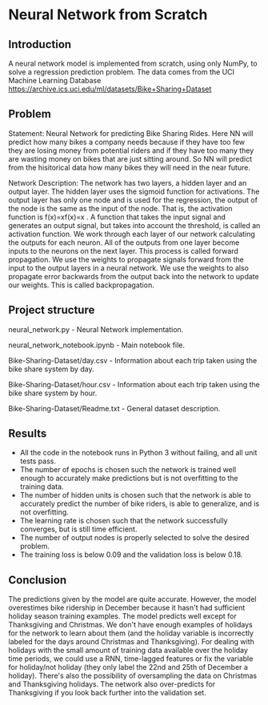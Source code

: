 # Neural Network from Scratch

## Introduction
A neural network model is implemented from scratch, using only NumPy, to solve a regression prediction problem. The data comes from the UCI Machine Learning Database https://archive.ics.uci.edu/ml/datasets/Bike+Sharing+Dataset

## Problem
Statement: Neural Network for predicting Bike Sharing Rides. Here NN will predict how many bikes a company needs because if they have too few they are losing money from potential riders and if they have too many they are wasting money on bikes that are just sitting around. So NN will predict from the hisitorical data how many bikes they will need in the near future.

Network Description: The network has two layers, a hidden layer and an output layer. The hidden layer uses the sigmoid function for activations. The output layer has only one node and is used for the regression, the output of the node is the same as the input of the node. That is, the activation function is f(x)=xf(x)=x . A function that takes the input signal and generates an output signal, but takes into account the threshold, is called an activation function. We work through each layer of our network calculating the outputs for each neuron. All of the outputs from one layer become inputs to the neurons on the next layer. This process is called forward propagation. We use the weights to propagate signals forward from the input to the output layers in a neural network. We use the weights to also propagate error backwards from the output back into the network to update our weights. This is called backpropagation.

## Project structure

neural_network.py - Neural Network implementation.

neural_network_notebook.ipynb - Main notebook file.

Bike-Sharing-Dataset/day.csv - Information about each trip taken using the bike share system by day.

Bike-Sharing-Dataset/hour.csv - Information about each trip taken using the bike share system by hour.

Bike-Sharing-Dataset/Readme.txt - General dataset description.

## Results
- All the code in the notebook runs in Python 3 without failing, and all unit tests pass.
- The number of epochs is chosen such the network is trained well enough to accurately make predictions but is not overfitting to the training data.
- The number of hidden units is chosen such that the network is able to accurately predict the number of bike riders, is able to generalize, and is not overfitting.
- The learning rate is chosen such that the network successfully converges, but is still time efficient.
- The number of output nodes is properly selected to solve the desired problem.
- The training loss is below 0.09 and the validation loss is below 0.18.

## Conclusion
The predictions given by the model are quite accurate. However, the model overestimes bike ridership in December because it hasn't had sufficient holiday season training examples. The model predicts well except for Thanksgiving and Christmas. We don't have enough examples of holidays for the network to learn about them (and the holiday variable is incorrectly labeled for the days around Christmas and Thanksgiving). For dealing with holidays with the small amount of training data available over the holiday time periods, we could use a RNN, time-lagged features or fix the variable for holiday/not holiday (they only label the 22nd and 25th of December a holiday). There's also the possibility of oversampling the data on Christmas and Thanksgiving holidays. The network also over-predicts for Thanksgiving if you look back further into the validation set.
